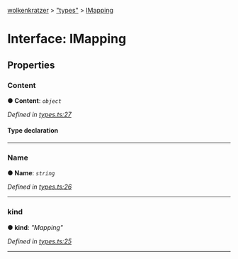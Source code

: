 [wolkenkratzer](../README.md) > ["types"](../modules/_types_.md) > [IMapping](../interfaces/_types_.imapping.md)



# Interface: IMapping


## Properties
<a id="content"></a>

###  Content

**●  Content**:  *`object`* 

*Defined in [types.ts:27](https://github.com/arminhammer/wolkenkratzer/blob/8ba2fdf/src/types.ts#L27)*


#### Type declaration


[s: `string`]: `any`






___

<a id="name"></a>

###  Name

**●  Name**:  *`string`* 

*Defined in [types.ts:26](https://github.com/arminhammer/wolkenkratzer/blob/8ba2fdf/src/types.ts#L26)*





___

<a id="kind"></a>

###  kind

**●  kind**:  *"Mapping"* 

*Defined in [types.ts:25](https://github.com/arminhammer/wolkenkratzer/blob/8ba2fdf/src/types.ts#L25)*





___


